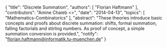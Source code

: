 {
    "title": "Discrete Summation",
    "authors": [
        "Florian Haftmann"
    ],
    "contributors": "Amine Chaieb <>",
    "date": "2014-04-13",
    "topics": [
        "Mathematics-Combinatorics"
    ],
    "abstract": "These theories introduce basic concepts and proofs about discrete summation: shifts, formal summation, falling factorials and stirling numbers. As proof of concept, a simple summation conversion is provided.",
    "notify": "florian.haftmann@informatik.tu-muenchen.de"
}